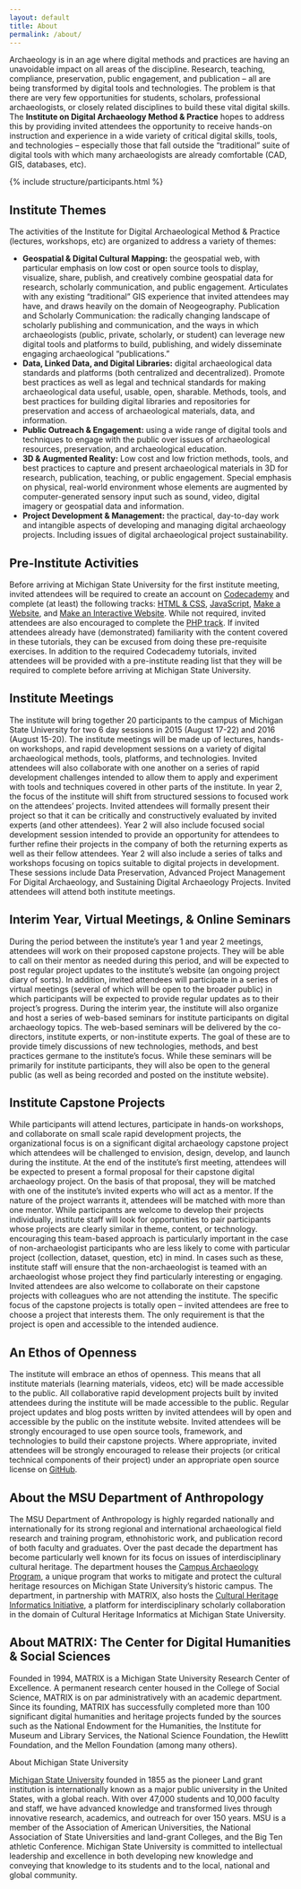 ```yaml
---
layout: default
title: About
permalink: /about/
---
```


Archaeology is in an age where digital methods and practices are having an unavoidable impact on all areas of the discipline.  Research, teaching, compliance, preservation, public engagement, and publication – all are being transformed by digital tools and technologies.  The problem is that  there are very few opportunities for students, scholars, professional archaeologists, or closely related disciplines to build these vital digital skills. The **Institute on Digital Archaeology Method & Practice** hopes to address this by providing invited attendees the opportunity to receive hands-on instruction and experience in a wide variety of critical digital skills, tools, and technologies – especially those that fall outside the “traditional” suite of digital tools with which many archaeologists are already comfortable (CAD, GIS, databases, etc).

{% include structure/participants.html %}

## Institute Themes

The activities of the Institute for Digital Archaeological Method & Practice (lectures, workshops, etc) are organized to address a variety of themes:

* **Geospatial & Digital Cultural Mapping:** the geospatial web, with particular emphasis on low cost or open source tools to display, visualize, share, publish, and creatively combine geospatial data for research, scholarly communication, and public engagement. Articulates with any existing “traditional” GIS experience that invited attendees may have, and draws heavily on the domain of Neogeography.
Publication and Scholarly Communication: the radically changing landscape of scholarly publishing and communication, and the ways in which archaeologists (public, private, scholarly, or student) can leverage new digital tools and platforms to build, publishing, and widely disseminate engaging archaeological “publications.”  
* **Data, Linked Data, and Digital Libraries:** digital archaeological data standards and platforms (both centralized and decentralized). Promote best practices as well as legal and technical standards for making archaeological data useful, usable, open, sharable. Methods, tools, and best practices for building digital libraries and repositories for preservation and access of archaeological materials, data, and information.  
* **Public Outreach & Engagement:** using a wide range of digital tools and techniques to engage with the public over issues of archaeological resources, preservation, and archaeological education.  
* **3D & Augmented Reality:** Low cost and low friction methods, tools, and best practices to capture and present archaeological materials in 3D for research, publication, teaching, or public engagement. Special emphasis on physical, real-world environment whose elements are augmented by computer-generated sensory input such as sound, video, digital imagery or geospatial data and information.  
* **Project Development & Management:** the practical, day-to-day work and intangible aspects of developing and managing digital archaeology projects. Including issues of digital archaeological project sustainability.  

## Pre-Institute Activities

Before arriving at Michigan State University for the first institute meeting, invited attendees will be required to create an account on [Codecademy](https://www.codecademy.com) and complete (at least) the following tracks: [HTML & CSS](https://www.codecademy.com/tracks/web), [JavaScript](https://www.codecademy.com/tracks/javascript), [Make a Website](https://www.codecademy.com/skills/make-a-website), and [Make an Interactive Website](https://www.codecademy.com/skills/make-an-interactive-website). While not required, invited attendees are also encouraged to complete the [PHP track](https://www.codecademy.com/tracks/php). If invited attendees already have (demonstrated) familiarity with the content covered in these tutorials, they can be excused from doing these pre-requisite exercises. In addition to the required Codecademy tutorials, invited attendees will be provided with a pre-institute reading list that they will be required to complete before arriving at Michigan State University.

## Institute Meetings

The institute will bring together 20 participants to the campus of Michigan State University for two 6 day sessions in 2015 (August 17-22) and 2016 (August 15-20). The institute meetings will be made up of lectures, hands-on workshops, and rapid development sessions on a variety of digital archaeological methods, tools, platforms, and technologies.  Invited attendees will also collaborate with one another on a series of rapid development challenges intended to allow them to apply and experiment with tools and techniques covered in other parts of the institute. In year 2, the focus of the institute will shift from structured sessions to focused work on the attendees’ projects.  Invited attendees will formally present their project so that it can be critically and constructively evaluated by invited experts (and other attendees).  Year 2 will also include focused social development session intended to provide an opportunity for attendees to further refine their projects in the company of both the returning experts as well as their fellow attendees. Year 2 will also include a series of talks and workshops focusing on topics suitable to digital projects in development. These sessions include Data Preservation, Advanced Project Management For Digital Archaeology, and  Sustaining Digital Archaeology Projects. Invited attendees will attend both institute meetings.

## Interim Year, Virtual Meetings, & Online Seminars

During the period between the institute’s year 1 and year 2 meetings, attendees will work on their proposed capstone projects. They will be able to call on their mentor as needed during this period, and will be expected to post regular project updates to the institute’s website (an ongoing project diary of sorts). In addition, invited attendees will participate in a series of virtual meetings (several of which will be open to the broader public) in which participants will be expected to provide regular updates as to their project’s progress. During the interim year, the institute will also organize and host a series of web-based seminars for institute participants on digital archaeology topics. The web-based seminars will be delivered by the co-directors, institute experts, or non-institute experts. The goal of these are to provide timely discussions of new technologies, methods, and best practices germane to the institute’s focus. While these seminars will be primarily for institute participants, they will also be open to the general public (as well as being recorded and posted on the institute website).

## Institute Capstone Projects

While participants will attend lectures, participate in hands-on workshops, and collaborate on small scale rapid development projects, the organizational focus is on a significant digital archaeology capstone project which attendees will be challenged to envision, design, develop, and launch during the institute. At the end of the institute’s first meeting, attendees will be expected to present a formal proposal for their capstone digital archaeology project. On the basis of that proposal, they will be matched with one of the institute’s invited experts who will act as a mentor. If the nature of the project warrants it, attendees will be matched with more than one mentor. While participants are welcome to develop their projects individually, institute staff will look for opportunities to pair participants whose projects are clearly similar in theme, content, or technology. encouraging this team-based approach is particularly important in the case of non-archaeologist participants who are less likely to come with particular project (collection, dataset, question, etc) in mind. In cases such as these, institute staff will ensure that the non-archaeologist is teamed with an archaeologist whose project they find particularly interesting or engaging. Invited attendees are also welcome to collaborate on their capstone projects with colleagues who are not attending the institute. The specific focus of the capstone projects is totally open – invited attendees are free to choose a project that interests them.  The only requirement is that the project is open and accessible to the intended audience.

## An Ethos of Openness

The institute will embrace an ethos of openness.  This means that all institute materials (learning materials, videos, etc) will be made accessible to the public.  All collaborative rapid development projects built by invited attendees during the institute will be made accessible to the public. Regular project updates and blog posts written by invited attendees will by open and accessible by the public on the institute website.  Invited attendees will be strongly encouraged to use open source tools, framework, and technologies to build their capstone projects.  Where appropriate, invited attendees will be strongly encouraged to release their projects (or critical technical components of their project) under an appropriate open source license on [GitHub](https://github.com).

## About the MSU Department of Anthropology

The MSU Department of Anthropology is highly regarded nationally and internationally for its strong regional and international archaeological field research and training program, ethnohistoric work, and publication record of both faculty and graduates. Over the past decade the department has become particularly well known for its focus on issues of interdisciplinary cultural heritage. The department houses the [Campus Archaeology Program](https://campusarch.msu.edu), a unique program that works to mitigate and protect the cultural heritage resources on Michigan State University’s historic campus. The department, in partnership with MATRIX, also hosts the [Cultural Heritage Informatics Initiative](https://chi.anthropology.msu.edu), a platform for interdisciplinary scholarly collaboration in the domain of Cultural Heritage Informatics at Michigan State University.

## About MATRIX: The Center for Digital Humanities & Social Sciences

Founded in 1994, MATRIX is a Michigan State University Research Center of Excellence. A permanent research center housed in the College of Social Science, MATRIX is on par administratively with an academic department. Since its founding, MATRIX has successfully completed more than 100 significant digital humanities and heritage projects funded by the sources such as the National Endowment for the Humanities, the Institute for Museum and Library Services, the National Science Foundation, the Hewlitt Foundation, and the Mellon Foundation (among many others).

About Michigan State University

[Michigan State University](https://www.msu.edu/) founded in 1855 as the pioneer Land grant institution is internationally known as a major public university in the United States, with a global reach. With over 47,000 students and 10,000 faculty and staff, we have advanced knowledge and transformed lives through innovative research, academics, and outreach for over 150 years. MSU is a member of the Association of American Universities, the National Association of State Universities and land-grant Colleges, and the Big Ten athletic Conference. Michigan State University is committed to intellectual leadership and excellence in both developing new knowledge and conveying that knowledge to its students and to the local, national and global community.